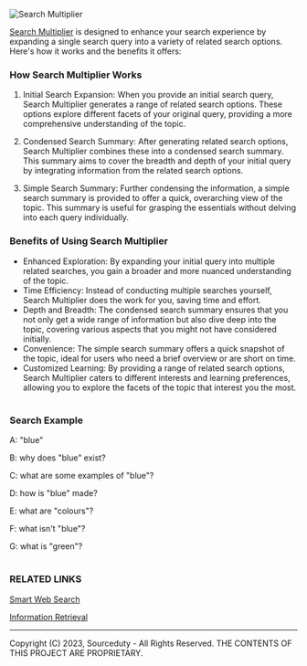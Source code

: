 ![Search Multiplier](https://github.com/sourceduty/Search_Multiplier/assets/123030236/0113bdf4-a767-4082-a6c6-d0f6275e09da)

[Search Multiplier](https://chat.openai.com/g/g-ZaCPvqejM-search-multiplier) is designed to enhance your search experience by expanding a single search query into a variety of related search options. Here's how it works and the benefits it offers:

### How Search Multiplier Works

1. Initial Search Expansion: When you provide an initial search query, Search Multiplier generates a range of related search options. These options explore different facets of your original query, providing a more comprehensive understanding of the topic.

2. Condensed Search Summary: After generating related search options, Search Multiplier combines these into a condensed search summary. This summary aims to cover the breadth and depth of your initial query by integrating information from the related search options.

3. Simple Search Summary: Further condensing the information, a simple search summary is provided to offer a quick, overarching view of the topic. This summary is useful for grasping the essentials without delving into each query individually.

### Benefits of Using Search Multiplier

- Enhanced Exploration: By expanding your initial query into multiple related searches, you gain a broader and more nuanced understanding of the topic.
- Time Efficiency: Instead of conducting multiple searches yourself, Search Multiplier does the work for you, saving time and effort.
- Depth and Breadth: The condensed search summary ensures that you not only get a wide range of information but also dive deep into the topic, covering various aspects that you might not have considered initially.
- Convenience: The simple search summary offers a quick snapshot of the topic, ideal for users who need a brief overview or are short on time.
- Customized Learning: By providing a range of related search options, Search Multiplier caters to different interests and learning preferences, allowing you to explore the facets of the topic that interest you the most.

#
### Search Example

A: "blue"

B: why does "blue" exist?

C: what are some examples of "blue"?

D: how is "blue" made?

E: what are "colours"?

F: what isn't "blue"?

G: what is "green"?

#
### RELATED LINKS

[Smart Web Search](https://github.com/sourceduty/Smart_Web_Search)

[Information Retrieval](https://en.wikipedia.org/wiki/Information_retrieval)

*** 
Copyright (C) 2023, Sourceduty - All Rights Reserved.
THE CONTENTS OF THIS PROJECT ARE PROPRIETARY.
